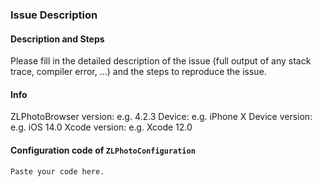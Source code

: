 ### Issue Description

#### Description and Steps

Please fill in the detailed description of the issue (full output of any stack trace, compiler error, ...) and the steps to reproduce the issue.

#### Info
   ZLPhotoBrowser version:  e.g. 4.2.3
   Device:  e.g. iPhone X
   Device version:  e.g. iOS 14.0
   Xcode version:  e.g. Xcode 12.0

#### Configuration code of `ZLPhotoConfiguration`

   ```
   Paste your code here.
   ```
